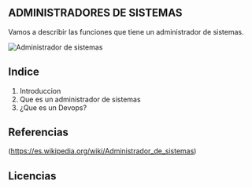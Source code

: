 ## ADMINISTRADORES DE SISTEMAS

Vamos a describir las funciones que tiene un administrador de sistemas.

![Administrador de sistemas](https://pandorafms.com/blog/wp-content/uploads/2018/06/El-perfil-del-administrador-de-sistemas.png)

## Indice
1. Introduccion
2. Que es un administrador de sistemas
3. ¿Que es un Devops?
## Referencias
(https://es.wikipedia.org/wiki/Administrador_de_sistemas)
## Licencias
